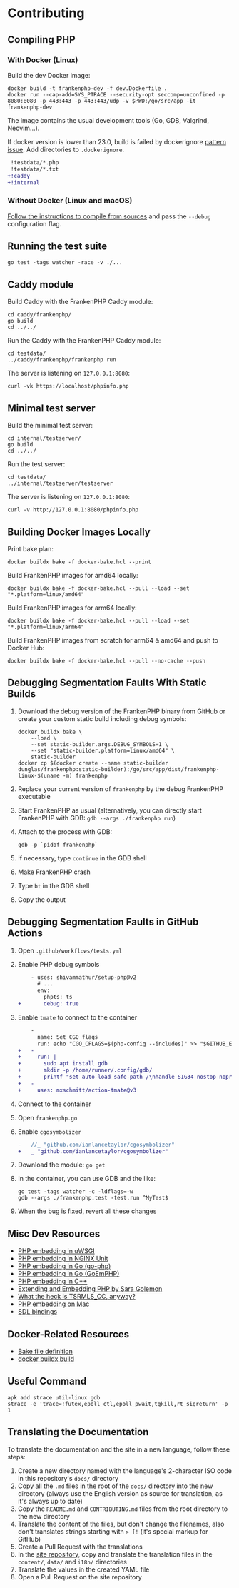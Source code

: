 # Contributing

## Compiling PHP

### With Docker (Linux)

Build the dev Docker image:

```console
docker build -t frankenphp-dev -f dev.Dockerfile .
docker run --cap-add=SYS_PTRACE --security-opt seccomp=unconfined -p 8080:8080 -p 443:443 -p 443:443/udp -v $PWD:/go/src/app -it frankenphp-dev
```

The image contains the usual development tools (Go, GDB, Valgrind, Neovim...).  

If docker version is lower than 23.0, build is failed by dockerignore [pattern issue](https://github.com/moby/moby/pull/42676). Add directories to `.dockerignore`.

```patch
 !testdata/*.php
 !testdata/*.txt
+!caddy
+!internal
```

### Without Docker (Linux and macOS)

[Follow the instructions to compile from sources](https://frankenphp.dev/docs/compile/) and pass the `--debug` configuration flag.

## Running the test suite

```console
go test -tags watcher -race -v ./...
```

## Caddy module

Build Caddy with the FrankenPHP Caddy module:

```console
cd caddy/frankenphp/
go build
cd ../../
```

Run the Caddy with the FrankenPHP Caddy module:

```console
cd testdata/
../caddy/frankenphp/frankenphp run
```

The server is listening on `127.0.0.1:8080`:

```console
curl -vk https://localhost/phpinfo.php
```

## Minimal test server

Build the minimal test server:

```console
cd internal/testserver/
go build
cd ../../
```

Run the test server:

```console
cd testdata/
../internal/testserver/testserver
```

The server is listening on `127.0.0.1:8080`:

```console
curl -v http://127.0.0.1:8080/phpinfo.php
```

## Building Docker Images Locally

Print bake plan:

```console
docker buildx bake -f docker-bake.hcl --print
```

Build FrankenPHP images for amd64 locally:

```console
docker buildx bake -f docker-bake.hcl --pull --load --set "*.platform=linux/amd64"
```

Build FrankenPHP images for arm64 locally:

```console
docker buildx bake -f docker-bake.hcl --pull --load --set "*.platform=linux/arm64"
```

Build FrankenPHP images from scratch for arm64 & amd64 and push to Docker Hub:

```console
docker buildx bake -f docker-bake.hcl --pull --no-cache --push
```

## Debugging Segmentation Faults With Static Builds

1. Download the debug version of the FrankenPHP binary from GitHub or create your custom static build including debug symbols:

    ```console
    docker buildx bake \
        --load \
        --set static-builder.args.DEBUG_SYMBOLS=1 \
        --set "static-builder.platform=linux/amd64" \
        static-builder
    docker cp $(docker create --name static-builder dunglas/frankenphp:static-builder):/go/src/app/dist/frankenphp-linux-$(uname -m) frankenphp
    ```

2. Replace your current version of `frankenphp` by the debug FrankenPHP executable
3. Start FrankenPHP as usual (alternatively, you can directly start FrankenPHP with GDB: `gdb --args ./frankenphp run`)
4. Attach to the process with GDB:

    ```console
    gdb -p `pidof frankenphp`
    ```

5. If necessary, type `continue` in the GDB shell
6. Make FrankenPHP crash
7. Type `bt` in the GDB shell
8. Copy the output

## Debugging Segmentation Faults in GitHub Actions

1. Open `.github/workflows/tests.yml`
2. Enable PHP debug symbols

    ```patch
        - uses: shivammathur/setup-php@v2
          # ...
          env:
            phpts: ts
    +       debug: true
    ```

3. Enable `tmate` to connect to the container

    ```patch
        -
          name: Set CGO flags
          run: echo "CGO_CFLAGS=$(php-config --includes)" >> "$GITHUB_ENV"
    +   -
    +     run: |
    +       sudo apt install gdb
    +       mkdir -p /home/runner/.config/gdb/
    +       printf "set auto-load safe-path /\nhandle SIG34 nostop noprint pass" > /home/runner/.config/gdb/gdbinit
    +   -
    +     uses: mxschmitt/action-tmate@v3
    ```

4. Connect to the container
5. Open `frankenphp.go`
6. Enable `cgosymbolizer`

    ```patch
    -	//_ "github.com/ianlancetaylor/cgosymbolizer"
    +	_ "github.com/ianlancetaylor/cgosymbolizer"
    ```

7. Download the module: `go get`
8. In the container, you can use GDB and the like:

    ```console
    go test -tags watcher -c -ldflags=-w
    gdb --args ./frankenphp.test -test.run ^MyTest$
    ```

9. When the bug is fixed, revert all these changes

## Misc Dev Resources

* [PHP embedding in uWSGI](https://github.com/unbit/uwsgi/blob/master/plugins/php/php_plugin.c)
* [PHP embedding in NGINX Unit](https://github.com/nginx/unit/blob/master/src/nxt_php_sapi.c)
* [PHP embedding in Go (go-php)](https://github.com/deuill/go-php)
* [PHP embedding in Go (GoEmPHP)](https://github.com/mikespook/goemphp)
* [PHP embedding in C++](https://gist.github.com/paresy/3cbd4c6a469511ac7479aa0e7c42fea7)
* [Extending and Embedding PHP by Sara Golemon](https://books.google.fr/books?id=zMbGvK17_tYC&pg=PA254&lpg=PA254#v=onepage&q&f=false)
* [What the heck is TSRMLS_CC, anyway?](http://blog.golemon.com/2006/06/what-heck-is-tsrmlscc-anyway.html)
* [PHP embedding on Mac](https://gist.github.com/jonnywang/61427ffc0e8dde74fff40f479d147db4)
* [SDL bindings](https://pkg.go.dev/github.com/veandco/go-sdl2@v0.4.21/sdl#Main)

## Docker-Related Resources

* [Bake file definition](https://docs.docker.com/build/customize/bake/file-definition/)
* [docker buildx build](https://docs.docker.com/engine/reference/commandline/buildx_build/)

## Useful Command

```console
apk add strace util-linux gdb
strace -e 'trace=!futex,epoll_ctl,epoll_pwait,tgkill,rt_sigreturn' -p 1
```

## Translating the Documentation

To translate the documentation and the site in a new language,
follow these steps:

1. Create a new directory named with the language's 2-character ISO code in this repository's `docs/` directory
2. Copy all the `.md` files in the root of the `docs/` directory into the new directory (always use the English version as source for translation, as it's always up to date)
3. Copy the `README.md` and `CONTRIBUTING.md` files from the root directory to the new directory
4. Translate the content of the files, but don't change the filenames, also don't translates strings starting with `> [!` (it's special markup for GitHub)
5. Create a Pull Request with the translations
6. In the [site repository](https://github.com/dunglas/frankenphp-website/tree/main), copy and translate the translation files in the `content/`, `data/` and `i18n/` directories
7. Translate the values in the created YAML file
8. Open a Pull Request on the site repository
